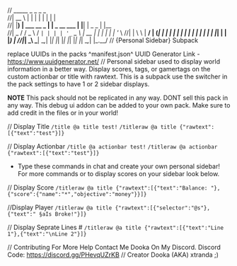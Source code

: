 // _____                   _                 _    _           _     
//|  __ \                 | |               | |  | |         | |    
//| |__) |   ___    __ _  | |  _ __ ___     | |__| |  _   _  | |__  
//|  _  /   / _ \  / _` | | | | '_ ` _ \    |  __  | | | | | | '_ \ 
//| | \ \  |  __/ | (_| | | | | | | | | |   | |  | | | |_| | | |_) |
//|_|  \_\  \___|  \__,_| |_| |_| |_| |_|   |_|  |_|  \__,_| |_.__/ 
//                    {Personal Sidebar} Subpack

replace UUIDs in the packs ^manifest.json^
UUID Generator Link - https://www.uuidgenerator.net/
//
Personal sidebar used to display world information in a 
better way. Display scores, tags, or gamertags on the custom 
actionbar or title with rawtext. This is a subpack use the switcher
in the pack settings to have 1 or 2 sidebar displays. 

**NOTE** This pack should not be replicated in any way.
DONT sell this pack in any way. This debug ui addon can be added 
to your own pack. Make sure to add credit in the files or in your world!

// Display Title
`/title @a title test!`
`/titleraw @a title {"rawtext":[{"text":"test"}]}`

// Display Actionbar
`/title @a actionbar test!`
`/titleraw @a actionbar {"rawtext":[{"text":"test"}]}`

+ Type these commands in chat and create your own personal sidebar!
For more commands or to display scores on your sidebar look below.

// Display Score 
`/titleraw @a title {"rawtext":[{"text":"Balance: "},{"score":{"name":"*","objective":"money"}}]}`

//Display Player 
`/titleraw @a title {"rawtext":[{"selector":"@s"},{"text":" §aIs Broke!"}]}`

// Display Seprate Lines #
`/titleraw @a title {"rawtext":[{"text":"Line 1"},{"text":"\nLine 2"}]}`

// Contributing
For More Help Contact Me Dooka On My Discord.
Discord Code: https://discord.gg/PHevqUZrKB
// Creator
Dooka (AKA) xtranda ;)
